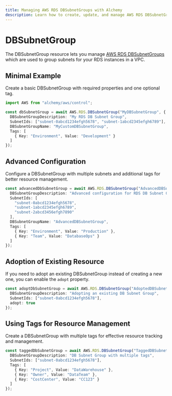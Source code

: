 ```yaml
---
title: Managing AWS RDS DBSubnetGroups with Alchemy
description: Learn how to create, update, and manage AWS RDS DBSubnetGroups using Alchemy Cloud Control.
---
```


# DBSubnetGroup

The DBSubnetGroup resource lets you manage [AWS RDS DBSubnetGroups](https://docs.aws.amazon.com/rds/latest/userguide/) which are used to group subnets for your RDS instances in a VPC.

## Minimal Example

Create a basic DBSubnetGroup with required properties and one optional tag.

```ts
import AWS from "alchemy/aws/control";

const dbSubnetGroup = await AWS.RDS.DBSubnetGroup("MyDBSubnetGroup", {
  DBSubnetGroupDescription: "My RDS DB Subnet Group",
  SubnetIds: ["subnet-0abcd1234efgh5678", "subnet-1abcd2345efgh6789"],
  DBSubnetGroupName: "MyCustomDBSubnetGroup",
  Tags: [
    { Key: "Environment", Value: "Development" }
  ]
});
```

## Advanced Configuration

Configure a DBSubnetGroup with multiple subnets and additional tags for better resource management.

```ts
const advancedDbSubnetGroup = await AWS.RDS.DBSubnetGroup("AdvancedDBSubnetGroup", {
  DBSubnetGroupDescription: "Advanced configuration for RDS DB Subnet Group",
  SubnetIds: [
    "subnet-0abcd1234efgh5678",
    "subnet-1abcd2345efgh6789",
    "subnet-2abcd3456efgh7890"
  ],
  DBSubnetGroupName: "AdvancedDBSubnetGroup",
  Tags: [
    { Key: "Environment", Value: "Production" },
    { Key: "Team", Value: "DatabaseOps" }
  ]
});
```

## Adoption of Existing Resource

If you need to adopt an existing DBSubnetGroup instead of creating a new one, you can enable the `adopt` property.

```ts
const adoptDbSubnetGroup = await AWS.RDS.DBSubnetGroup("AdoptedDBSubnetGroup", {
  DBSubnetGroupDescription: "Adopting an existing DB Subnet Group",
  SubnetIds: ["subnet-0abcd1234efgh5678"],
  adopt: true
});
```

## Using Tags for Resource Management

Create a DBSubnetGroup with multiple tags for effective resource tracking and management.

```ts
const taggedDbSubnetGroup = await AWS.RDS.DBSubnetGroup("TaggedDBSubnetGroup", {
  DBSubnetGroupDescription: "DB Subnet Group with multiple tags",
  SubnetIds: ["subnet-0abcd1234efgh5678"],
  Tags: [
    { Key: "Project", Value: "DataWarehouse" },
    { Key: "Owner", Value: "DataTeam" },
    { Key: "CostCenter", Value: "CC123" }
  ]
});
```